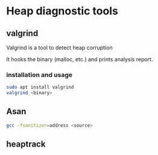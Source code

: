 # Heap diagnostic tools


## valgrind

Valgrind is a tool to detect heap corruption

It hooks the binary (malloc, etc.) and prints analysis report.

### installation and usage

``` bash
sudo apt install valgrind
valgrind <binary>
```

## Asan

``` bash
gcc -fsanitizer=address <source>
```

## heaptrack
